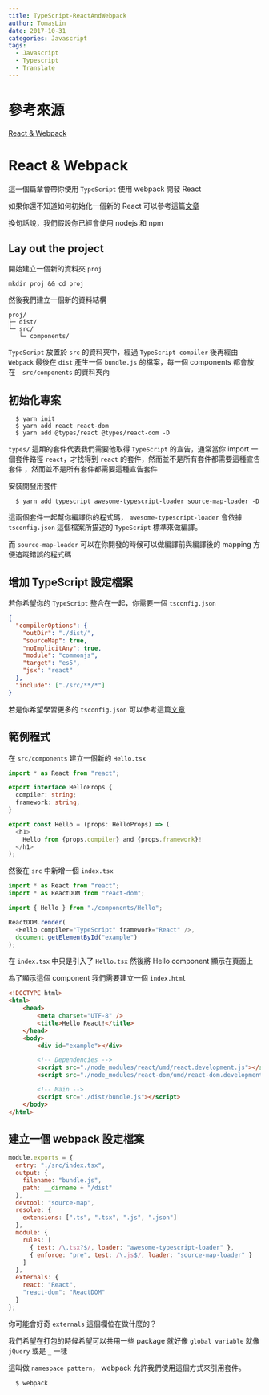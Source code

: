 ```yaml
---
title: TypeScript-ReactAndWebpack
author: TomasLin
date: 2017-10-31
categories: Javascript
tags:
  - Javascript
  - Typescript
  - Translate
---
```


# 參考來源

[React & Webpack](https://www.typescriptlang.org/docs/handbook/react-&-webpack.html)

# React & Webpack

這一個篇章會帶你使用 `TypeScript` 使用 webpack 開發 React

如果你還不知道如何初始化一個新的 React 可以參考這篇[文章](https://www.typescriptlang.org/samples/index.html)

換句話說，我們假設你已經會使用 nodejs 和 npm

## Lay out the project

開始建立一個新的資料夾 `proj`

```
mkdir proj && cd proj
```

然後我們建立一個新的資料結構

```
proj/
├─ dist/
└─ src/
   └─ components/
```

`TypeScript` 放置於 `src` 的資料夾中，經過 `TypeScript compiler` 後再經由 `Webpack` 最後在 `dist` 產生一個 `bundle.js` 的檔案，每一個 components 都會放在　`src/components` 的資料夾內

## 初始化專案

```
  $ yarn init
  $ yarn add react react-dom
  $ yarn add @types/react @types/react-dom -D
```

`types/` 這類的套件代表我們需要他取得 `TypeScript` 的宣告，通常當你 import 一個套件路徑 `react`，才找得到 `react` 的套件，然而並不是所有套件都需要這種宣告套件
，然而並不是所有套件都需要這種宣告套件

安裝開發用套件

```
  $ yarn add typescript awesome-typescript-loader source-map-loader -D
```

這兩個套件一起幫你編譯你的程式碼， `awesome-typescript-loader` 會依據 `tsconfig.json` 這個檔案所描述的 `TypeScript` 標準來做編譯。

而 `source-map-loader` 可以在你開發的時候可以做編譯前與編譯後的 mapping 方便追蹤錯誤的程式碼

## 增加 TypeScript 設定檔案

若你希望你的 `TypeScript` 整合在一起，你需要一個 `tsconfig.json` 

```json
{
  "compilerOptions": {
    "outDir": "./dist/",
    "sourceMap": true,
    "noImplicitAny": true,
    "module": "commonjs",
    "target": "es5",
    "jsx": "react"
  },
  "include": ["./src/**/*"]
}
```

若是你希望學習更多的 `tsconfig.json` 可以參考這篇[文章](https://www.typescriptlang.org/docs/tsconfig-json.html)

## 範例程式

在 `src/components` 建立一個新的 `Hello.tsx`

```typescript
import * as React from "react";

export interface HelloProps {
  compiler: string;
  framework: string;
}

export const Hello = (props: HelloProps) => (
  <h1>
    Hello from {props.compiler} and {props.framework}!
  </h1>
);
```

然後在 `src` 中新增一個 `index.tsx`

```typescript
import * as React from "react";
import * as ReactDOM from "react-dom";

import { Hello } from "./components/Hello";

ReactDOM.render(
  <Hello compiler="TypeScript" framework="React" />,
  document.getElementById("example")
);
```

在 `index.tsx` 中只是引入了 `Hello.tsx` 然後將 Hello component 顯示在頁面上

為了顯示這個 component 我們需要建立一個 `index.html`

```html
<!DOCTYPE html>
<html>
    <head>
        <meta charset="UTF-8" />
        <title>Hello React!</title>
    </head>
    <body>
        <div id="example"></div>

        <!-- Dependencies -->
        <script src="./node_modules/react/umd/react.development.js"></script>
        <script src="./node_modules/react-dom/umd/react-dom.development.js"></script>

        <!-- Main -->
        <script src="./dist/bundle.js"></script>
    </body>
</html>
```

## 建立一個 webpack 設定檔案

```javascript
module.exports = {
  entry: "./src/index.tsx",
  output: {
    filename: "bundle.js",
    path: __dirname + "/dist"
  },
  devtool: "source-map",
  resolve: {
    extensions: [".ts", ".tsx", ".js", ".json"]
  },
  module: {
    rules: [
      { test: /\.tsx?$/, loader: "awesome-typescript-loader" },
      { enforce: "pre", test: /\.js$/, loader: "source-map-loader" }
    ]
  },
  externals: {
    react: "React",
    "react-dom": "ReactDOM"
  }
};
```

你可能會好奇 `externals` 這個欄位在做什麼的？

我們希望在打包的時候希望可以共用一些 package 就好像 `global variable` 就像 `jQuery` 或是 `_` 一樣

這叫做 `namespace pattern`， webpack 允許我們使用這個方式來引用套件。

```
  $ webpack
```